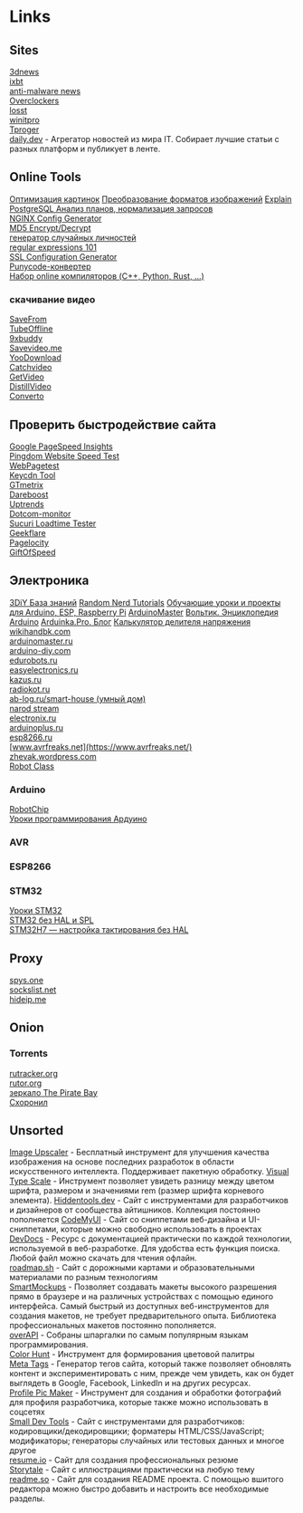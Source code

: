 # Links

## Sites
[3dnews](http://3dnews.ru)  
[ixbt](http://ixbt.com)  
[anti-malware news](https://www.anti-malware.ru/news)  
[Overclockers](https://overclockers.ru)  
[losst](http://losst.ru)  
[winitpro](http://winitpro.ru)  
[Tproger](https://tproger.ru)  
[daily.dev](https://app.daily.dev/) - Агрегатор новостей из мира IT. Собирает лучшие статьи с разных платформ и публикует в ленте.
[]()

## Online Tools
[Оптимизация картинок](https://tinypng.com/)
[Преобразование форматов изображений](https://cloudconvert.com/)
[Explain PostgreSQL Анализ планов, нормализация запросов](https://explain.tensor.ru/)  
[NGINX Config Generator](https://nginxconfig.io/)  
[MD5 Encrypt/Decrypt](https://www.md5online.org/)  
[генератор случайных личностей](https://randus.org/)  
[regular expressions 101](https://regex101.com/)  
[SSL Configuration Generator](https://ssl-config.mozilla.org/#server=nginx&server-version=1.17.0&config=modern)  
[Punycode-конвертер](https://www.punycoder.com/)  
[Набор online компиляторов (C++, Python, Rust, ...)](https://godbolt.org/)  
### скачивание видео
[SaveFrom](https://ru.savefrom.net/)  
[TubeOffline](https://www.tubeoffline.com/)  
[9xbuddy](https://9xbuddy.com/)  
[Savevideo.me](https://savevideo.me/)  
[YooDownload](https://yoodownload.com/)  
[Catchvideo](https://catchvideo.net/)  
[GetVideo](https://getvideo.at/)  
[DistillVideo](https://distillvideo.com/)  
[Converto](https://www.converto.io/ru22/?)  

## Проверить быстродействие сайта
[Google PageSpeed Insights](https://developers.google.com/speed/pagespeed/insights/)  
[Pingdom Website Speed Test](https://tools.pingdom.com/)  
[WebPagetest](https://www.webpagetest.org/)  
[Keycdn Tool](https://tools.keycdn.com/speed)  
[GTmetrix](https://gtmetrix.com/)  
[Dareboost](https://www.dareboost.com/en)  
[Uptrends](https://www.uptrends.com/tools/website-speed-test)  
[Dotcom-monitor](https://www.dotcom-tools.com/website-speed-test)  
[Sucuri Loadtime Tester](https://performance.sucuri.net/)  
[Geekflare](https://gf.dev/)  
[Pagelocity](https://pagelocity.com/)  
[GiftOfSpeed](https://www.giftofspeed.com/)  

## Электроника
[3DiY База знаний](https://3d-diy.ru/wiki/)
[Random Nerd Tutorials](https://randomnerdtutorials.com/)
[Обучающие уроки и проекты для Arduino, ESP, Raspberry Pi](https://lesson.iarduino.ru/)
[ArduinoMaster](https://arduinomaster.ru/)
[Вольтик. Энциклопедия Arduino](https://voltiq.ru/wiki/)
[Arduinka.Pro. Блог](https://arduinka.pro/blog/)
[Калькулятор делителя напряжения](https://cxem.net/calc/divider_calc.php)  
[wikihandbk.com](http://wikihandbk.com)  
[arduinomaster.ru](https://arduinomaster.ru)  
[arduino-diy.com](http://arduino-diy.com)  
[edurobots.ru](http://edurobots.ru)  
[easyelectronics.ru](http://easyelectronics.ru)  
[kazus.ru](http://kazus.ru)  
[radiokot.ru](http://radiokot.ru/)  
[ab-log.ru/smart-house (умный дом)](http://ab-log.ru/smart-house)  
[narod stream](https://www.youtube.com/channel/UCXgs4exdtMpz4ccBZS3Yp4g/videos?flow=grid&view=0&sort=da)  
[electronix.ru](https://electronix.ru)  
[arduinoplus.ru](https://arduinoplus.ru/)  
[esp8266.ru](https://esp8266.ru/)  
[www.avrfreaks.net](https://www.avrfreaks.net/)  
[zhevak.wordpress.com](https://zhevak.wordpress.com)  
[Robot Class](http://robotclass.ru/tutorials/)  

### Arduino
[RobotChip](https://robotchip.ru/category/arduino-projects/)  
[Уроки программирования Ардуино](http://mypractic.ru/uroki-programmirovaniya-arduino-navigaciya-po-urokam)  
### AVR
### ESP8266
### STM32
[Уроки STM32](http://mypractic.ru/uroki-stm32)  
[STM32 без HAL и SPL](https://itnan.ru/post.php?c=1&p=337622)  
[STM32H7 — настройка тактирования без HAL](https://habr.com/ru/post/427435/)  

## Proxy
[spys.one](http://spys.one/proxies/)  
[sockslist.net](https://sockslist.net/)  
[hideip.me](https://hideip.me/ru/proxy/socks5list)  

## Onion
### Torrents
[rutracker.org](http://torrentsru5dbmqszbdinnz7cjiubxsjngq52qij6ih3fmp3gn7hwqqd.onion/)  
[rutor.org](http://rutorc6mqdinc4cz.onion)  
[зеркало The Pirate Bay](http://uj3wazyk5u4hnvtk.onion)  
[Схоронил](http://jtm5j25w7fq5tubs.onion)  

## Unsorted
[Image Upscaler](https://imgupscaler.com/) - Бесплатный инструмент для улучшения качества изображения на основе последних разработок в области искусственного интеллекта. Поддерживает пакетную обработку.
[Visual Type Scale](https://type-scale.com/) - Инструмент позволяет увидеть разницу между цветом шрифта, размером и значениями rem (размер шрифта корневого элемента).
[Hiddentools.dev](https://www.hiddentools.dev/) - Сайт с инструментами для разработчиков и дизайнеров от сообщества айтишников. Коллекция постоянно пополняется
[CodeMyUI](https://codemyui.com/) - Сайт со сниппетами веб-дизайна и UI-сниппетами, которые можно свободно использовать в проектах
[DevDocs](https://devdocs.io/) - Ресурс с документацией практически по каждой технологии, используемой в веб-разработке. Для удобства есть функция поиска. Любой файл можно скачать для чтения офлайн.  
[roadmap.sh](https://roadmap.sh/)  - Сайт с дорожными картами и образовательными материалами по разным технологиям  
[SmartMockups](https://smartmockups.com/) - Позволяет создавать макеты высокого разрешения прямо в браузере и на различных устройствах с помощью единого интерфейса. Самый быстрый из доступных веб-инструментов для создания макетов, не требует предварительного опыта. Библиотека профессиональных макетов постоянно пополняется.  
[overAPI](https://overapi.com/) - Собраны шпаргалки по самым популярным языкам программирования.  
[Color Hunt](https://colorhunt.co/) - Инструмент для формирования цветовой палитры  
[Meta Tags](https://metatags.io/) - Генератор тегов сайта, который также позволяет обновлять контент и экспериментировать с ним, прежде чем увидеть, как он будет выглядеть в Google, Facebook, LinkedIn и на других ресурсах.  
[Profile Pic Maker](https://pfpmaker.com/) - Инструмент для создания и обработки фотографий для профиля разработчика, которые также можно использовать в соцсетях  
[Small Dev Tools](https://smalldev.tools/) - Сайт с инструментами для разработчиков: кодировщики/декодировщики; форматеры HTML/CSS/JavaScript; модификаторы; генераторы случайных или тестовых данных и многое другое  
[resume.io](https://resume.io/) - Сайт для создания профессиональных резюме  
[Storytale](https://storytale.io/) - Сайт с иллюстрациями практически на любую тему  
[readme.so](https://readme.so/) - Сайт для создания README проекта. С помощью вшитого редактора можно быстро добавить и настроить все необходимые разделы.
[]()
[]()
[]()
